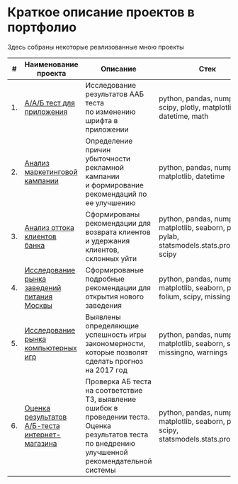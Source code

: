 # Краткое описание проектов в портфолио

Здесь собраны некоторые реализованные мною проекты

| #    | Наименование проекта                | Описание                                                     | Стек                                                         |
| ---- | ------------------------------------------------------------ | ------------------------------------------------------------ | ------------------------------------------------------------ |
| 1.   | [А/А/Б тест для приложения](https://github.com/AlexResearcher/data_analysis/tree/main/ААБ%20тест%20для%20приложения) | Исследование результатов ААБ теста <br/> по изменению шрифта в приложении | python, pandas, numpy, scipy, plotly, matplotlib, datetime, math |
| 2.   | [Анализ маркетинговой кампании](https://github.com/AlexResearcher/data_analysis/tree/main/Анализ%20маркетинговой%20кампании) | Определение причин убыточности <br/> рекламной кампании  <br/> и формирование рекомендаций по ее улучшению | python, pandas, numpy, matplotlib, datetime |
| 3.   | [Анализ оттока клиентов банка](https://github.com/AlexResearcher/data_analysis/tree/main/Анализ%20оттока%20клиентов%20банка) | Сформированы рекомендации для возврата клиентов и удержания клиентов, склонных уйти | python, pandas, numpy, matplotlib, seaborn, phik, pylab, statsmodels.stats.proportion, scipy |
| 4.   | [Исследование рынка заведений питания Москвы](https://github.com/AlexResearcher/data_analysis/tree/main/Исследование%20рынка%20заведений%20питания%20в%20Москве) | Сформированые подробные рекомендации для открытия нового заведения| python, pandas, numpy, matplotlib, seaborn, plotly, folium, scipy, missingno |
| 5.   | [Исследование рынка компьютерных игр](https://github.com/AlexResearcher/data_analysis/tree/main/Исследование%20рынка%20компьютерных%20игр) | Выявлены определяющие успешность игры закономерности, которые позволят сделать прогноз на 2017 год | python, pandas, numpy, matplotlib, seaborn, scipy, missingno, warnings |
| 6.   | [Оценка результатов <br/> A/Б-теста интернет-магазина](https://github.com/AlexResearcher/data_analysis/tree/main/Оценка%20АБ%20теста) | Проверка АБ теста на соответствие ТЗ, выявление ошибок в проведении теста. Оценка результатов теста по внедрению улучшенной рекомендательной системы | python, pandas, numpy, matplotlib, seaborn, pylab, scipy, statsmodels.stats.proportion |
